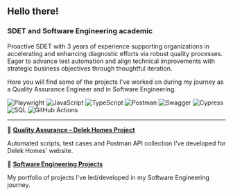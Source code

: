 ## Hello there!
### SDET and Software Engineering academic

Proactive SDET with 3 years of experience supporting organizations in accelerating and enhancing diagnostic efforts via robust quality processes.
Eager to advance test automation and align technical improvements with strategic business objectives through thoughtful iteration.

Here you will find some of the projects I've worked on during my journey as a Quality Assurance Engineer and in Software Engineering.

![Playwright](https://img.shields.io/badge/Playwright-006600?style=flat&logoSize=auto&color=%23006600)
![JavaScript](https://img.shields.io/badge/JavaScript-F7DF1E?style=flat&logo=javascript&logoColor=black&logoSize=auto&labelColor=%23F7DF1E&color=%23F7DF1E&cacheSeconds=3600)
![TypeScript](https://img.shields.io/badge/TypeScript-3178C6?style=flat&logo=typescript&logoColor=white&logoSize=auto&labelColor=%233178C6&color=%233178C6&cacheSeconds=3600)
![Postman](https://img.shields.io/badge/Postman-FF6C37?style=flat&logo=postman&logoColor=white&logoSize=auto&labelColor=%23FF6C37&color=%23FF6C37&cacheSeconds=3600)
![Swagger](https://img.shields.io/badge/-Swagger-85EA2D?style=flat&logo=swagger&logoColor=black)
![Cypress](https://img.shields.io/badge/Cypress-69D3A7?style=flat&logo=cypress&logoColor=white&logoSize=auto&labelColor=%2369D3A7&color=%2369D3A7&cacheSeconds=3600)
![SQL](https://img.shields.io/badge/SQL-4169E1?style=flat&logo=postgresql&logoColor=white&logoSize=auto&labelColor=%234169E1&color=%234169E1&cacheSeconds=3600)
![GitHub Actions](https://img.shields.io/badge/GitHub%20Actions-2088FF?style=flat&logo=githubactions&logoColor=white&logoSize=auto&labelColor=%232088FF&color=%232088FF&cacheSeconds=3600)

---

🔗 **[Quality Assurance - Delek Homes Project](https://github.com/HenriqueTonel/DelekHomes-Project)**

Automated scripts, test cases and Postman API collection I've developed for Delek Homes' website. 

🔗 **[Software Engineering Projects](https://github.com/HenriqueTonel/Software-Engineering-Portfolio)**

My portfolio of projects I've led/developed in my Software Engineering journey.
